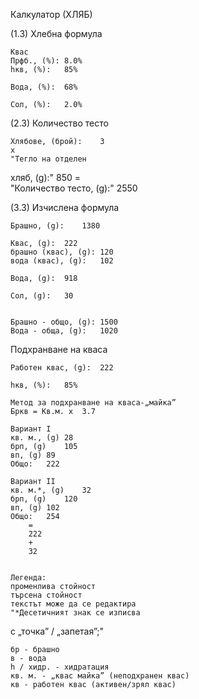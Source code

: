 

Калкулатор (ХЛЯБ)			
			
(1.3) Хлебна формула			
			
	Квас		
	Прфб., (%):	8.0%	
	hкв, (%):	85%	
			
	Вода, (%):	68%	
			
	Сол, (%):	2.0%	
			
			
(2.3) Количество тесто			
			
	Хлябове, (брой):	3	
	x		
	"Тегло на отделен
 хляб, (g):"	850	
	=		
	"Количество
 тесто, (g):"	2550	
			
			
(3.3) Изчислена формула			
			
	Брашно, (g):	1380	
			
	Квас, (g):	222	
	брашно (квас), (g):	120	
	вода (квас), (g):	102	
			
	Вода, (g):	918	
			
	Сол, (g):	30	
			
			
	Брашно - общо, (g):	1500	
	Вода - обща, (g):	1020	
			
Подхранване на кваса			
			
	Работен квас, (g):	222	
			
	hкв, (%):	85%	
			
	Метод за подхранване на кваса-„майка”		
	Бркв = Кв.м. х	3.7	
			
	Вариант І		
	кв. м., (g)	28	
	брп, (g)	105	
	вп, (g)	89	
	Общо:	222	
			
	Вариант ІІ		
	кв. м.*, (g)	32	
	брп, (g)	120	
	вп, (g)	102	
	Общо:	254	
		=	
		222	
		+	
		32	
			
			
	Легенда:		
	променлива стойност		
	търсена стойност		
	текстът може да се редактира		
	"*Десетичният знак се изписва 
с „точка” / „запетая”;"		
			
	бр - брашно		
	в - вода		
	h / хидр. - хидратация		
	кв. м. - „квас майка” (неподхранен квас)		
	кв - работен квас (активен/зрял квас)		
